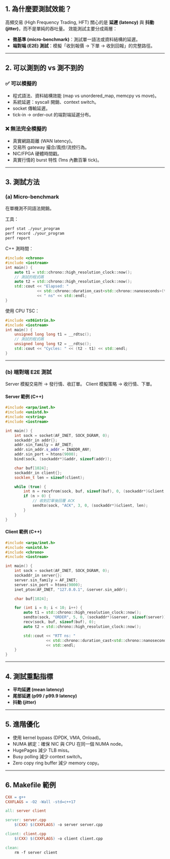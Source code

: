 ## 1. 為什麼要測試效能？

高頻交易 (High Frequency Trading, HFT) 關心的是 **延遲 (latency)** 與 **抖動 (jitter)**，而不是單純的吞吐量。
效能測試主要分成兩層：

* **微基準 (micro-benchmark)**：測試單一語法或資料結構的延遲。
* **端對端 (E2E) 測試**：模擬「收到報價 → 下單 → 收到回報」的完整路徑。

---

## 2. 可以測到的 vs 測不到的

### ✅ 可以模擬的

* 程式語法、資料結構效能 (map vs unordered\_map, memcpy vs move)。
* 系統延遲：syscall 開銷、context switch。
* socket 傳輸延遲。
* tick-in → order-out 的端對端延遲分布。

### ❌ 無法完全模擬的

* 真實網路距離 (WAN latency)。
* 交易所 gateway 撮合/風控/流控行為。
* NIC/FPGA 硬體時間戳。
* 真實行情的 burst 特性 (1ms 內數百筆 tick)。

---

## 3. 測試方法

### (a) Micro-benchmark

在單機測不同語法開銷。

工具：

```bash
perf stat ./your_program
perf record ./your_program
perf report
```

C++ 測時間：

```cpp
#include <chrono>
#include <iostream>
int main() {
    auto t1 = std::chrono::high_resolution_clock::now();
    // 測試的程式碼
    auto t2 = std::chrono::high_resolution_clock::now();
    std::cout << "Elapsed: "
              << std::chrono::duration_cast<std::chrono::nanoseconds>(t2-t1).count()
              << " ns" << std::endl;
}
```

使用 CPU TSC：

```cpp
#include <x86intrin.h>
#include <iostream>
int main() {
    unsigned long long t1 = __rdtsc();
    // 測試的程式碼
    unsigned long long t2 = __rdtsc();
    std::cout << "Cycles: " << (t2 - t1) << std::endl;
}
```

---

### (b) 端對端 E2E 測試

Server 模擬交易所 → 發行情、收訂單。
Client 模擬策略 → 收行情、下單。

#### Server 範例 (C++)

```cpp
#include <arpa/inet.h>
#include <unistd.h>
#include <cstring>
#include <iostream>

int main() {
    int sock = socket(AF_INET, SOCK_DGRAM, 0);
    sockaddr_in addr{};
    addr.sin_family = AF_INET;
    addr.sin_addr.s_addr = INADDR_ANY;
    addr.sin_port = htons(9000);
    bind(sock, (sockaddr*)&addr, sizeof(addr));

    char buf[1024];
    sockaddr_in client{};
    socklen_t len = sizeof(client);

    while (true) {
        int n = recvfrom(sock, buf, sizeof(buf), 0, (sockaddr*)&client, &len);
        if (n > 0) {
            // 收到訂單後回覆 ACK
            sendto(sock, "ACK", 3, 0, (sockaddr*)&client, len);
        }
    }
}
```

#### Client 範例 (C++)

```cpp
#include <arpa/inet.h>
#include <unistd.h>
#include <chrono>
#include <iostream>

int main() {
    int sock = socket(AF_INET, SOCK_DGRAM, 0);
    sockaddr_in server{};
    server.sin_family = AF_INET;
    server.sin_port = htons(9000);
    inet_pton(AF_INET, "127.0.0.1", &server.sin_addr);

    char buf[1024];

    for (int i = 0; i < 10; i++) {
        auto t1 = std::chrono::high_resolution_clock::now();
        sendto(sock, "ORDER", 5, 0, (sockaddr*)&server, sizeof(server));
        recv(sock, buf, sizeof(buf), 0);
        auto t2 = std::chrono::high_resolution_clock::now();

        std::cout << "RTT ns: "
                  << std::chrono::duration_cast<std::chrono::nanoseconds>(t2 - t1).count()
                  << std::endl;
    }
}
```

---

## 4. 測試重點指標

* **平均延遲 (mean latency)**
* **尾部延遲 (p99 / p99.9 latency)**
* **抖動 (jitter)**

---

## 5. 進階優化

* 使用 kernel bypass (DPDK, VMA, Onload)。
* NUMA 綁定：確保 NIC 與 CPU 在同一個 NUMA node。
* HugePages 減少 TLB miss。
* Busy polling 減少 context switch。
* Zero copy ring buffer 減少 memory copy。

---

## 6. Makefile 範例

```makefile
CXX = g++
CXXFLAGS = -O2 -Wall -std=c++17

all: server client

server: server.cpp
	$(CXX) $(CXXFLAGS) -o server server.cpp

client: client.cpp
	$(CXX) $(CXXFLAGS) -o client client.cpp

clean:
	rm -f server client
```
